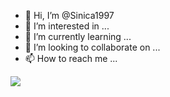 - 👋 Hi, I’m @Sinica1997
- 👀 I’m interested in ...
- 🌱 I’m currently learning ...
- 💞️ I’m looking to collaborate on ...
- 📫 How to reach me ...


![](https://github-readme-stats.vercel.app/api?username=Sinica1997)

